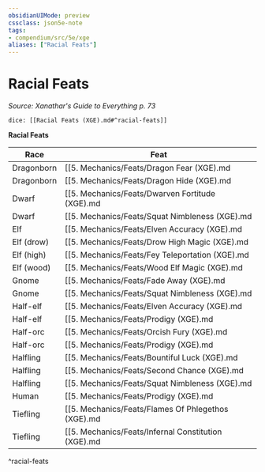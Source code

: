 ```yaml
---
obsidianUIMode: preview
cssclass: json5e-note
tags:
- compendium/src/5e/xge
aliases: ["Racial Feats"]
---
```

# Racial Feats
*Source: Xanathar's Guide to Everything p. 73* 

`dice: [[Racial Feats (XGE).md#^racial-feats]]`

**Racial Feats**

| Race | Feat |
|------|------|
| Dragonborn | [[5. Mechanics/Feats/Dragon Fear (XGE).md|Dragon Fear]] |
| Dragonborn | [[5. Mechanics/Feats/Dragon Hide (XGE).md|Dragon Hide]] |
| Dwarf | [[5. Mechanics/Feats/Dwarven Fortitude (XGE).md|Dwarven Fortitude]] |
| Dwarf | [[5. Mechanics/Feats/Squat Nimbleness (XGE).md|Squat Nimbleness]] |
| Elf | [[5. Mechanics/Feats/Elven Accuracy (XGE).md|Elven Accuracy]] |
| Elf (drow) | [[5. Mechanics/Feats/Drow High Magic (XGE).md|Drow High Magic]] |
| Elf (high) | [[5. Mechanics/Feats/Fey Teleportation (XGE).md|Fey Teleportation]] |
| Elf (wood) | [[5. Mechanics/Feats/Wood Elf Magic (XGE).md|Wood Elf Magic]] |
| Gnome | [[5. Mechanics/Feats/Fade Away (XGE).md|Fade Away]] |
| Gnome | [[5. Mechanics/Feats/Squat Nimbleness (XGE).md|Squat Nimbleness]] |
| Half-elf | [[5. Mechanics/Feats/Elven Accuracy (XGE).md|Elven Accuracy]] |
| Half-elf | [[5. Mechanics/Feats/Prodigy (XGE).md|Prodigy]] |
| Half-orc | [[5. Mechanics/Feats/Orcish Fury (XGE).md|Orcish Fury]] |
| Half-orc | [[5. Mechanics/Feats/Prodigy (XGE).md|Prodigy]] |
| Halfling | [[5. Mechanics/Feats/Bountiful Luck (XGE).md|Bountiful Luck]] |
| Halfling | [[5. Mechanics/Feats/Second Chance (XGE).md|Second Chance]] |
| Halfling | [[5. Mechanics/Feats/Squat Nimbleness (XGE).md|Squat Nimbleness]] |
| Human | [[5. Mechanics/Feats/Prodigy (XGE).md|Prodigy]] |
| Tiefling | [[5. Mechanics/Feats/Flames Of Phlegethos (XGE).md|Flames of Phlegethos]] |
| Tiefling | [[5. Mechanics/Feats/Infernal Constitution (XGE).md|Infernal Constitution]] |
^racial-feats